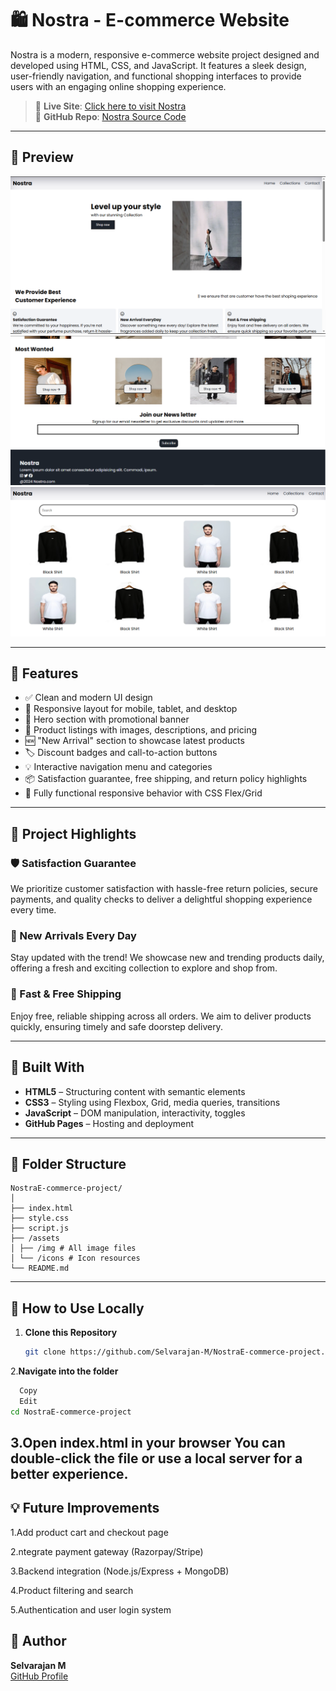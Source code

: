 # 🛍️ Nostra - E-commerce Website

Nostra is a modern, responsive e-commerce website project designed and developed using HTML, CSS, and JavaScript. It features a sleek design, user-friendly navigation, and functional shopping interfaces to provide users with an engaging online shopping experience.

> 🚀 **Live Site**: [Click here to visit Nostra](https://selvarajan-m.github.io/NostraE-commerce-project/)  
> 📂 **GitHub Repo**: [Nostra Source Code](https://github.com/Selvarajan-M/NostraE-commerce-project)

---

## 📸 Preview

![Website Previews](preview1.PNG)
![Website Previews](preview2.PNG)
![Website Previews](preview3.PNG)

---

## 🧠 Features

- ✅ Clean and modern UI design
- 🧭 Responsive layout for mobile, tablet, and desktop
- 🔎 Hero section with promotional banner
- 🛒 Product listings with images, descriptions, and pricing
- 🆕 "New Arrival" section to showcase latest products
- 🏷️ Discount badges and call-to-action buttons
- 💡 Interactive navigation menu and categories
- 📦 Satisfaction guarantee, free shipping, and return policy highlights
- 📱 Fully functional responsive behavior with CSS Flex/Grid

---

## 🚀 Project Highlights

### 🛡️ Satisfaction Guarantee  
We prioritize customer satisfaction with hassle-free return policies, secure payments, and quality checks to deliver a delightful shopping experience every time.

### 🌟 New Arrivals Every Day  
Stay updated with the trend! We showcase new and trending products daily, offering a fresh and exciting collection to explore and shop from.

### 🚚 Fast & Free Shipping  
Enjoy free, reliable shipping across all orders. We aim to deliver products quickly, ensuring timely and safe doorstep delivery.

---

## 🧰 Built With

- **HTML5** – Structuring content with semantic elements
- **CSS3** – Styling using Flexbox, Grid, media queries, transitions
- **JavaScript** – DOM manipulation, interactivity, toggles
- **GitHub Pages** – Hosting and deployment

---

## 📁 Folder Structure

```
NostraE-commerce-project/
│
├── index.html
├── style.css
├── script.js
├── /assets
│ ├── /img # All image files
│ └── /icons # Icon resources
└── README.md
```
---

## 🔧 How to Use Locally
                
1. **Clone this Repository**
   ```bash
   git clone https://github.com/Selvarajan-M/NostraE-commerce-project.git
   ```
2.**Navigate into the folder**
   ```bash
     Copy
     Edit
cd NostraE-commerce-project
   ```

3.**Open index.html in your browser**
You can double-click the file or use  a local server for a better experience.
---

## 💡 Future Improvements
1.Add product cart and checkout page

2.ntegrate payment gateway (Razorpay/Stripe)

3.Backend integration (Node.js/Express + MongoDB)

4.Product filtering and search

5.Authentication and user login system

## 🙌 Author

**Selvarajan M**  
[GitHub Profile](https://github.com/selvarajan-m)
